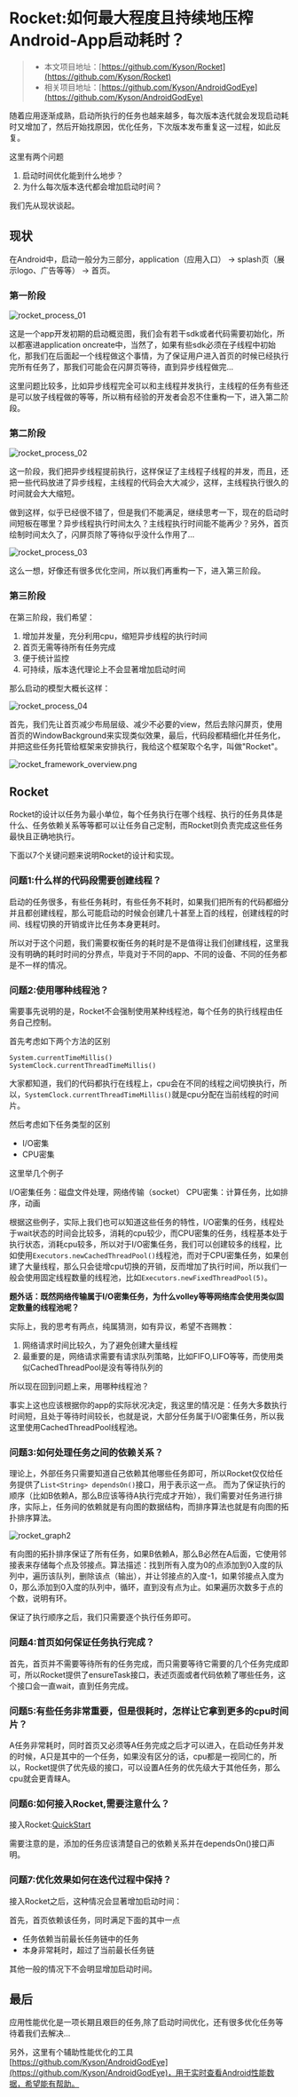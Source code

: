 # Rocket:如何最大程度且持续地压榨Android-App启动耗时？

> - 本文项目地址：[https://github.com/Kyson/Rocket](https://github.com/Kyson/Rocket)
> - 相关项目地址：[https://github.com/Kyson/AndroidGodEye](https://github.com/Kyson/AndroidGodEye)

随着应用逐渐成熟，启动所执行的任务也越来越多，每次版本迭代就会发现启动耗时又增加了，然后开始找原因，优化任务，下次版本发布重复这一过程，如此反复。

这里有两个问题

1. 启动时间优化能到什么地步？
2. 为什么每次版本迭代都会增加启动时间？

我们先从现状谈起。

## 现状

在Android中，启动一般分为三部分，application（应用入口） -> splash页（展示logo、广告等等） -> 首页。

### 第一阶段

![rocket_process_01](http://photo.tech.hikyson.cn/rocket_process_01.png)

这是一个app开发初期的启动概览图，我们会有若干sdk或者代码需要初始化，所以都塞进application oncreate中，当然了，如果有些sdk必须在子线程中初始化，那我们在后面起一个线程做这个事情，为了保证用户进入首页的时候已经执行完所有任务了，那我们可能会在闪屏页等待，直到异步线程做完...

这里问题比较多，比如异步线程完全可以和主线程并发执行，主线程的任务有些还是可以放子线程做的等等，所以稍有经验的开发者会忍不住重构一下，进入第二阶段。

### 第二阶段

![rocket_process_02](http://photo.tech.hikyson.cn/rocket_process_02.png)

这一阶段，我们把异步线程提前执行，这样保证了主线程子线程的并发，而且，还把一些代码放进了异步线程，主线程的代码会大大减少，这样，主线程执行很久的时间就会大大缩短。

做到这样，似乎已经很不错了，但是我们不能满足，继续思考一下，现在的启动时间短板在哪里？异步线程执行时间太久？主线程执行时间能不能再少？另外，首页绘制时间太久了，闪屏页除了等待似乎没什么作用了...

![rocket_process_03](http://photo.tech.hikyson.cn/rocket_process_03.png)

这么一想，好像还有很多优化空间，所以我们再重构一下，进入第三阶段。

### 第三阶段

在第三阶段，我们希望：

1. 增加并发量，充分利用cpu，缩短异步线程的执行时间
2. 首页无需等待所有任务完成
3. 便于统计监控
4. 可持续，版本迭代理论上不会显著增加启动时间

那么启动的模型大概长这样：

![rocket_process_04](http://photo.tech.hikyson.cn/rocket_process_04.png)

首先，我们先让首页减少布局层级、减少不必要的view，然后去除闪屏页，使用首页的WindowBackground来实现类似效果，最后，代码段都精细化并任务化，并把这些任务托管给框架来安排执行，我给这个框架取个名字，叫做"Rocket"。

![rocket_framework_overview.png](http://photo.tech.hikyson.cn/rocket_framework_overview.png)

## Rocket

Rocket的设计以任务为最小单位，每个任务执行在哪个线程、执行的任务具体是什么、任务依赖关系等等都可以让任务自己定制，而Rocket则负责完成这些任务最快且正确地执行。

下面以7个关键问题来说明Rocket的设计和实现。

### 问题1:什么样的代码段需要创建线程？

启动的任务很多，有些任务耗时，有些任务不耗时，如果我们把所有的代码都细分并且都创建线程，那么可能启动的时候会创建几十甚至上百的线程，创建线程的时间、线程切换的开销或许比任务本身更耗时。

所以对于这个问题，我们需要权衡任务的耗时是不是值得让我们创建线程，这里我没有明确的耗时时间的分界点，毕竟对于不同的app、不同的设备、不同的任务都是不一样的情况。

### 问题2:使用哪种线程池？

需要事先说明的是，Rocket不会强制使用某种线程池，每个任务的执行线程由任务自己控制。

首先考虑如下两个方法的区别

```
System.currentTimeMillis()
SystemClock.currentThreadTimeMillis()
```

大家都知道，我们的代码都执行在线程上，cpu会在不同的线程之间切换执行，所以，`SystemClock.currentThreadTimeMillis()`就是cpu分配在当前线程的时间片。

然后考虑如下任务类型的区别

- I/O密集
- CPU密集

这里举几个例子

I/O密集任务：磁盘文件处理，网络传输（socket）
CPU密集：计算任务，比如排序，动画

根据这些例子，实际上我们也可以知道这些任务的特性，I/O密集的任务，线程处于wait状态的时间会比较多，消耗的cpu较少，而CPU密集的任务，线程基本处于执行状态，消耗cpu较多，所以对于I/O密集任务，我们可以创建较多的线程，比如使用`Executors.newCachedThreadPool()`线程池，而对于CPU密集任务，如果创建了大量线程，那么只会徒增cpu切换的开销，反而增加了执行时间，所以我们一般会使用固定线程数量的线程池，比如`Executors.newFixedThreadPool(5)`。

**题外话：既然网络传输属于I/O密集任务，为什么volley等等网络库会使用类似固定数量的线程池呢？**

实际上，我的思考有两点，纯属猜测，如有异议，希望不吝赐教：

1. 网络请求时间比较久，为了避免创建大量线程
2. 最重要的是，网络请求需要有请求队列策略，比如FIFO,LIFO等等，而使用类似CachedThreadPool是没有等待队列的

所以现在回到问题上来，用哪种线程池？

事实上这也应该根据你的app的实际状况决定，我这里的情况是：任务大多数执行时间短，且处于等待时间较长，也就是说，大部分任务属于I/O密集任务，所以我这里使用CachedThreadPool线程池。

### 问题3:如何处理任务之间的依赖关系？

理论上，外部任务只需要知道自己依赖其他哪些任务即可，所以Rocket仅仅给任务提供了`List<String> dependsOn()`接口，用于表示这一点。
而为了保证执行的顺序（比如B依赖A，那么B应该等待A执行完成才开始），我们需要对任务进行排序，实际上，任务间的依赖就是有向图的数据结构，而排序算法也就是有向图的拓扑排序算法。

![rocket_graph2](http://photo.tech.hikyson.cn/rocket_graph2.png)

有向图的拓扑排序保证了所有任务，如果B依赖A，那么B必然在A后面，它使用邻接表来存储每个点及邻接点。算法描述：找到所有入度为0的点添加到0入度的队列中，遍历该队列，删除该点（输出），并让邻接点的入度-1，如果邻接点入度为0，那么添加到0入度的队列中，循环，直到没有点为止。如果遍历次数多于点的个数，说明有环。

保证了执行顺序之后，我们只需要逐个执行任务即可。

### 问题4:首页如何保证任务执行完成？

首先，首页并不需要等待所有的任务完成，而只需要等待它需要的几个任务完成即可，所以Rocket提供了ensureTask接口，表述页面或者代码依赖了哪些任务，这个接口会一直wait，直到任务完成。

### 问题5:有些任务非常重要，但是很耗时，怎样让它拿到更多的cpu时间片？

A任务非常耗时，同时首页又必须等A任务完成之后才可以进入，在启动任务并发的时候，A只是其中的一个任务，如果没有区分的话，cpu都是一视同仁的，所以，Rocket提供了优先级的接口，可以设置A任务的优先级大于其他任务，那么cpu就会更青睐A。

### 问题6:如何接入Rocket,需要注意什么？

接入Rocket:[QuickStart]()

需要注意的是，添加的任务应该清楚自己的依赖关系并在dependsOn()接口声明。

### 问题7:优化效果如何在迭代过程中保持？

接入Rocket之后，这种情况会显著增加启动时间：

首先，首页依赖该任务，同时满足下面的其中一点

- 任务依赖当前最长任务链中的任务
- 本身非常耗时，超过了当前最长任务链

其他一般的情况下不会明显增加启动时间。

## 最后

应用性能优化是一项长期且艰巨的任务,除了启动时间优化，还有很多优化任务等待着我们去解决...

另外，这里有个辅助性能优化的工具[https://github.com/Kyson/AndroidGodEye](https://github.com/Kyson/AndroidGodEye)，用于实时查看Android性能数据，希望能有帮助。